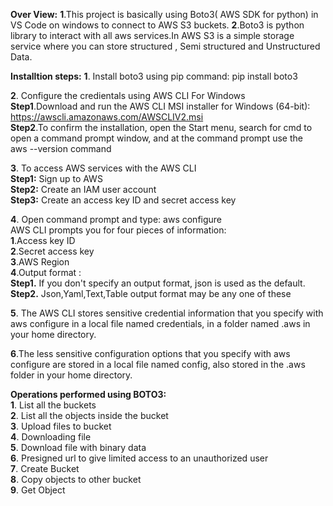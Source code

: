 **Over View:**
**1**.This project is basically using Boto3( AWS SDK for python) in VS Code on windows to connect to AWS S3 buckets.
**2**.Boto3 is python library to interact with all aws services.In AWS S3 is a simple storage service where you can store structured , Semi structured and Unstructured Data.

**Installtion steps:**
**1**. Install boto3 using pip command: pip install boto3

**2**. Configure the credientals using AWS CLI For Windows<br/>
   **Step1**.Download and run the AWS CLI MSI installer for Windows (64-bit):<br/>
   https://awscli.amazonaws.com/AWSCLIV2.msi<br/>
   **Step2**.To confirm the installation, open the Start menu, search for cmd to open a command prompt window, and at the command prompt use the<br/>
    aws --version command<br/>
    
**3**. To access AWS services with the AWS CLI<br/>
   **Step1:** Sign up to AWS<br/>
   **Step2:** Create an IAM user account<br/>
   **Step3:** Create an access key ID and secret access key<br/>

**4**. Open command prompt and type:
     aws configure<br/>
     AWS CLI prompts you for four pieces of information:<br/>
     **1**.Access key ID<br/>
     **2**.Secret access key<br/>
     **3**.AWS Region<br/>
     **4**.Output format : <br/>
             **Step1.** If you don't specify an output format, json is used as the default.<br/>
             **Step2.** Json,Yaml,Text,Table output format may be any one of these<br/>
                       
**5**. The AWS CLI stores sensitive credential information that you specify with aws configure in a local file named credentials, in a folder named .aws in your home directory.
  
**6**.The less sensitive configuration options that you specify with aws configure are stored in a local file named config, also stored in the .aws folder in your home directory.

**Operations performed using BOTO3:**<br/>
**1**. List all the buckets<br/>
**2**. List all the objects inside the bucket<br/>
**3**. Upload files to bucket<br/>
**4**. Downloading file<br/>
**5**. Download  file with binary data<br/>
**6**. Presigned url to give limited access  to an unauthorized user<br/>
**7**. Create Bucket<br/>
**8**. Copy objects to other bucket<br/>
**9**. Get Object<br/>
 
